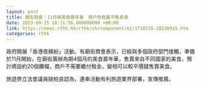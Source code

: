 ```yaml
---
layout: post
title: 廟街商會：11月辦美食嘉年華　商戶免租冀平售美食　
date: 2023-09-15 18:11:56.000000000 +08:00
link: https://news.rthk.hk/rthk/ch/component/k2/1718535-20230915.htm
categories: rthk
---
```


政府開展「香港夜繽紛」活動。有廟街商會表示，已經與多個政府部門接觸，準備於11月開始，在廟街籌辦為期4個月的美食嘉年華，售賣來自不同國家的美食，預計將設約20個攤檔，商戶不需要繳付租金，變相可以較平價錢售賣美食。

旅遊界立法會議員姚柏良認為，連串活動有利旅遊業界部署，宣傳推廣。
